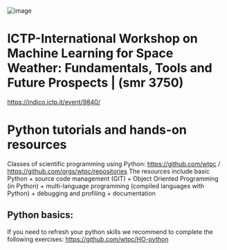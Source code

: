
![image](https://user-images.githubusercontent.com/12236622/185506422-ead98bde-ed98-41a9-872f-8d04325c445d.png)

# ICTP-International Workshop on Machine Learning for Space Weather: Fundamentals, Tools and Future Prospects | (smr 3750) 
https://indico.ictp.it/event/9840/

# Python tutorials and hands-on resources

Classes of scientific programming using Python: https://github.com/wtpc / https://github.com/orgs/wtpc/repositories
The resources include basic Python + source code management (GIT) + Object Oriented Programming (in Python) + multi-language programming (compiled languages with Python)  + debugging and profiling + documentation


## Python basics: 
If you need to refresh your python skills we recommend to complete the following exercises: https://github.com/wtpc/HO-python


 
